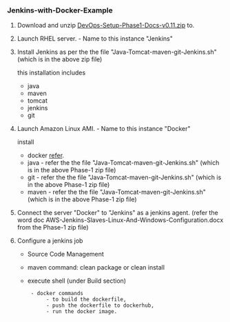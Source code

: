### Jenkins-with-Docker-Example

1. Download and unzip [DevOps-Setup-Phase1-Docs-v0.11.zip](https://github.com/DevOpsPlatform/Phase-1/blob/master/DevOps-Setup-Phase1-Docs-v0.11.zip) to.

2. Launch RHEL server. - Name to this instance "Jenkins"

3. Install Jenkins as per the the file "Java-Tomcat-maven-git-Jenkins.sh" (which is in the above zip file)

    this installation includes
      -  java
      -  maven
      -  tomcat
      -  jenkins
      -  git     
      

4. Launch Amazon Linux AMI. - Name to this instance "Docker"

    install 
      - docker [refer](1.Docker-Introduction.md).
      - java   - refer the the file "Java-Tomcat-maven-git-Jenkins.sh" (which is in the above Phase-1 zip file)
      - git    - refer the the file "Java-Tomcat-maven-git-Jenkins.sh" (which is in the above Phase-1 zip file)
      - maven  - refer the the file "Java-Tomcat-maven-git-Jenkins.sh" (which is in the above Phase-1 zip file)
      
5. Connect the server "Docker" to "Jenkins" as a jenkins agent. (refer the word doc AWS-Jenkins-Slaves-Linux-And-Windows-Configuration.docx from the Phase-1 zip file)

6. Configure a jenkins job

    - Source Code Management
    
    - maven command: clean package or clean install
    
    - execute shell (under Build section) 
    
           - docker commands 
                - to build the dockerfile,
                - push the dockerfile to dockerhub,
                - run the docker image.
    
    

